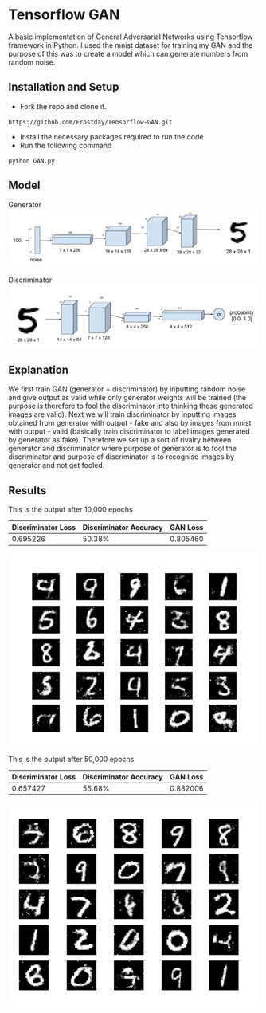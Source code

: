 # Tensorflow GAN
A basic implementation of General Adversarial Networks using Tensorflow framework in Python. I used the mnist dataset for training my GAN and the purpose of this was to create a model which can generate numbers from random noise.

## Installation and Setup

* Fork the repo and clone it.
```
https://github.com/Frostday/Tensorflow-GAN.git
```
* Install the necessary packages required to run the code
* Run the following command
```
python GAN.py
```

## Model

Generator
![](assets/generator.png)

Discriminator
![](assets/discriminator.png)

## Explanation

We first train GAN (generator + discriminator) by inputting random noise and give output as valid while only generator weights 
will be trained (the purpose is therefore to fool the discriminator into thinking these generated images are valid).
Next we will train discriminator by inputting images obtained from generator with output - fake and also by images from 
mnist with output - valid (basically train discriminator to label images generated by generator as fake).
Therefore we set up a sort of rivalry between generator and discriminator where purpose of generator is to fool the discriminator 
and purpose of discriminator is to recognise images by generator and not get fooled.

## Results

This is the output after 10,000 epochs

| Discriminator Loss  | Discriminator Accuracy | GAN Loss       |
|:--------------------|:-----------------------|:---------------|
|0.695226             |50.38%                  |0.805460        |

![](assets/10k.jpeg)

This is the output after 50,000 epochs

| Discriminator Loss  | Discriminator Accuracy | GAN Loss       |
|:--------------------|:-----------------------|:---------------|
|0.657427             |55.68%                  |0.882006        |

![](assets/50k.jpeg)
